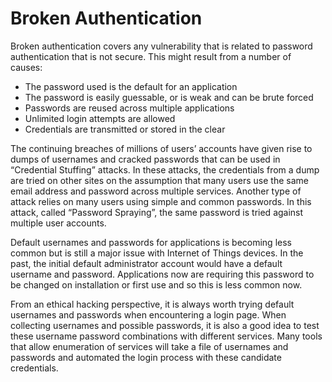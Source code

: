 # Broken Authentication

Broken authentication covers any vulnerability that is related to password authentication that is not secure. This might result from a number of causes:

* The password used is the default for an application
* The password is easily guessable, or is weak and can be brute forced
* Passwords are reused across multiple applications
* Unlimited login attempts are allowed
* Credentials are transmitted or stored in the clear

The continuing breaches of millions of users’ accounts have given rise to dumps of usernames and cracked passwords that can be used in “Credential Stuffing” attacks. In these attacks, the credentials from a dump are tried on other sites on the assumption that many users use the same email address and password across multiple services. Another type of attack relies on many users using simple and common passwords. In this attack, called “Password Spraying”, the same password is tried against multiple user accounts.

Default usernames and passwords for applications is becoming less common but is still a major issue with Internet of Things devices. In the past, the initial default administrator account would have a default username and password. Applications now are requiring this password to be changed on installation or first use and so this is less common now.

From an ethical hacking perspective, it is always worth trying default usernames and passwords when encountering a login page. When collecting usernames and possible passwords, it is also a good idea to test these username password combinations with different services. Many tools that allow enumeration of services will take a file of usernames and passwords and automated the login process with these candidate credentials.

